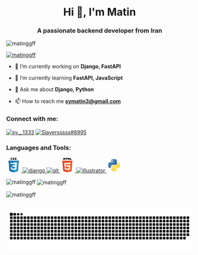 <h1 align="center">Hi 👋, I'm Matin</h1>
<h3 align="center">A passionate backend developer from Iran</h3>

<p align="left"> <img src="https://komarev.com/ghpvc/?username=matinggff&label=Profile%20views&color=0e75b6&style=flat" alt="matinggff" /> </p>

<p align="left"> <a href="https://github.com/ryo-ma/github-profile-trophy"><img src="https://github-profile-trophy.vercel.app/?username=matinggff" alt="matinggff" /></a> </p>

- 🔭 I’m currently working on **Django, FastAPI**

- 🌱 I’m currently learning **FastAPI, JavaScript**

- 💬 Ask me about **Django, Python**

- 📫 How to reach me **symatin3@gmail.com**

<h3 align="left">Connect with me:</h3>
<p align="left">
<a href="https://instagram.com/sy._.1333" target="blank"><img align="center" src="https://raw.githubusercontent.com/rahuldkjain/github-profile-readme-generator/master/src/images/icons/Social/instagram.svg" alt="sy._.1333" height="30" width="40" /></a>
<a href="https://discord.gg/Slayersssss#8995" target="blank"><img align="center" src="https://raw.githubusercontent.com/rahuldkjain/github-profile-readme-generator/master/src/images/icons/Social/discord.svg" alt="Slayersssss#8995" height="30" width="40" /></a>
</p>

<h3 align="left">Languages and Tools:</h3>
<p align="left"> <a href="https://www.w3schools.com/css/" target="_blank" rel="noreferrer"> <img src="https://raw.githubusercontent.com/devicons/devicon/master/icons/css3/css3-original-wordmark.svg" alt="css3" width="40" height="40"/> </a> <a href="https://www.djangoproject.com/" target="_blank" rel="noreferrer"> <img src="https://cdn.worldvectorlogo.com/logos/django.svg" alt="django" width="40" height="40"/> </a> <a href="https://git-scm.com/" target="_blank" rel="noreferrer"> <img src="https://www.vectorlogo.zone/logos/git-scm/git-scm-icon.svg" alt="git" width="40" height="40"/> </a> <a href="https://www.w3.org/html/" target="_blank" rel="noreferrer"> <img src="https://raw.githubusercontent.com/devicons/devicon/master/icons/html5/html5-original-wordmark.svg" alt="html5" width="40" height="40"/> </a> <a href="https://www.adobe.com/in/products/illustrator.html" target="_blank" rel="noreferrer"> <img src="https://www.vectorlogo.zone/logos/adobe_illustrator/adobe_illustrator-icon.svg" alt="illustrator" width="40" height="40"/> </a> <a href="https://www.python.org" target="_blank" rel="noreferrer"> <img src="https://raw.githubusercontent.com/devicons/devicon/master/icons/python/python-original.svg" alt="python" width="40" height="40"/> </a> </p>

<p><img align="left" src="https://github-readme-stats.vercel.app/api/top-langs?username=matinggff&show_icons=true&locale=en&layout=compact" alt="matinggff" /></p>

<p>&nbsp;<img align="center" src="https://github-readme-stats.vercel.app/api?username=matinggff&show_icons=true&locale=en" alt="matinggff" /></p>

<p><img align="center" src="https://github-readme-streak-stats.herokuapp.com/?user=matinggff&" alt="matinggff" /></p>

<br>

<img alt="snake eating my contributions" src="https://raw.githubusercontent.com/matinggff/matinggff/output/github-contribution-grid-snake.svg" />
